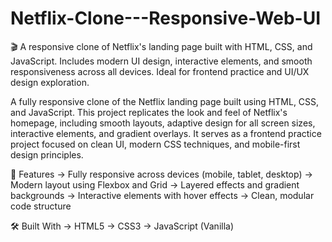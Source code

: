 # Netflix-Clone---Responsive-Web-UI
🎬 A responsive clone of Netflix's landing page built with HTML, CSS, and JavaScript. Includes modern UI design, interactive elements, and smooth responsiveness across all devices. Ideal for frontend practice and UI/UX design exploration.

A fully responsive clone of the Netflix landing page built using HTML, CSS, and JavaScript. This project replicates the look and feel of Netflix's homepage, including smooth layouts, adaptive design for all screen sizes, interactive elements, and gradient overlays. It serves as a frontend practice project focused on clean UI, modern CSS techniques, and mobile-first design principles.

🚀 Features
-> Fully responsive across devices (mobile, tablet, desktop)
-> Modern layout using Flexbox and Grid
-> Layered effects and gradient backgrounds
-> Interactive elements with hover effects
-> Clean, modular code structure

🛠️ Built With
-> HTML5
-> CSS3
-> JavaScript (Vanilla)
